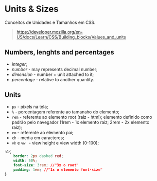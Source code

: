 # Units & Sizes
Conceitos de Unidades e Tamanhos em CSS.

>https://developer.mozilla.org/en-US/docs/Learn/CSS/Building_blocks/Values_and_units

## Numbers, lenghts and percentages
- *integer*;
- *number* - may represents decimal number;
- *dimension* - number + unit attached to it;
- *percentage* - relative to another quantity.

## Units
-  ``px`` - pixels na tela;
-  `%` - porcentagem referente ao tamanaho do elemento;
- ``rem`` - referente ao elemento root (raiz - html); elemento definido como padrão pelo navegador (1rem - 1x elemento raiz; 2rem - 2x elemento raiz);
- ``em`` - referente ao elemento pai;
- ``ch`` - media em caracteres;
- ``vh`` e ``vw `` - view height e view width (0-100);   

```css
h1{
	border: 2px dashed red;
	width: 50%;
	font-size: 3rem; //"3x o root"
	padding: 1em; //"1x o elemento font-size"
}
```